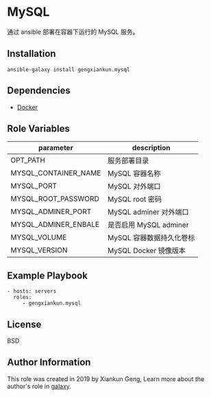 MySQL
=========

通过 ansible 部署在容器下运行的 MySQL 服务。

Installation
------------

`ansible-galaxy install gengxiankun.mysql`

Dependencies
------------

- [Docker](https://github.com/gengxiankun-galaxy/docker)

Role Variables
--------------

| parameter | description |
| --------- | ----------- |
| OPT_PATH | 服务部署目录 |
| MYSQL_CONTAINER_NAME | MySQL 容器名称 |
| MYSQL_PORT | MySQL 对外端口 |
| MYSQL_ROOT_PASSWORD | MySQL root 密码 |
| MYSQL_ADMINER_PORT | MySQL adminer 对外端口 |
| MYSQL_ADMINER_ENBALE | 是否启用 MySQL adminer  |
| MYSQL_VOLUME | MySQL 容器数据持久化卷标 |
| MYSQL_VERSION | MySQL Docker 镜像版本 |

Example Playbook
----------------

    - hosts: servers
      roles:
         - gengxiankun.mysql

License
-------

BSD

Author Information
------------------

This role was created in 2019 by Xiankun Geng, Learn more about the author's role in [galaxy](https://galaxy.ansible.com/gengxiankun).

